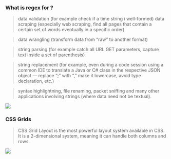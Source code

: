 ### What is regex for ?

> data validation (for example check if a time string i well-formed)
> data scraping (especially web scraping, find all pages that contain a certain set of words eventually in a specific order)


> data wrangling (transform data from “raw” to another format)

> string parsing (for example catch all URL GET parameters, capture text inside a set of parenthesis)

> string replacement (for example, even during a code session using a common IDE to translate a Java or C# class in the
respective JSON object — replace “;” with “,” make it lowercase, avoid type declaration, etc.)

> syntax highlightning, file renaming, packet sniffing and many other applications involving strings (where data need not be textual).

![](https://media.cheatography.com/storage/thumb/davechild_regular-expressions.750.jpg?last=1584011681)
    
### CSS Grids
> CSS Grid Layout is the most powerful layout system available in CSS. It is a 2-dimensional system, meaning it can handle both columns and rows.
   
![](https://i.pinimg.com/originals/c9/37/12/c937129ef603f5ebb6127f8de8f2f962.png)

